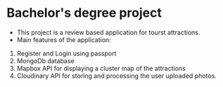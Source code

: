 # Bachelor's degree project

* This project is a review based application for tourst attractions.
* Main features of the application:
1. Register and Login using passport
2. MongoDb database
3. Mapbox API for displaying a cluster map of the attractions
4. Cloudinary API for storing and processing the user uploaded photos.
